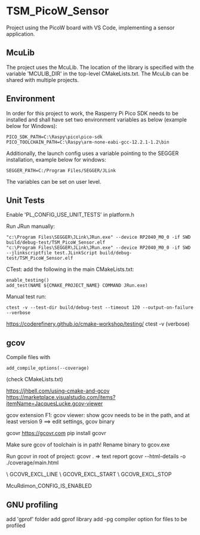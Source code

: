 # TSM_PicoW_Sensor
Project using the PicoW board with VS Code, implementing a sensor application.

## McuLib
The project uses the McuLib. The location of the library is specified with the variable 'MCULIB_DIR' in the top-level CMakeLists.txt. The McuLib can be shared with multiple projects.

## Environment
In order for this project to work, the Rasperry Pi Pico SDK needs to be installed and shall have set two environment variables as below (example below for Windows):
```
PICO_SDK_PATH=C:\Raspy\pico\pico-sdk
PICO_TOOLCHAIN_PATH=C:\Raspy\arm-none-eabi-gcc-12.2.1-1.2\bin
```
Additionally, the launch config uses a variable pointing to the SEGGER installation, example below for windows:
```
SEGGER_PATH=C:/Program Files/SEGGER/JLink
```
The variables can be set on user level.

## Unit Tests
Enable 'PL_CONFIG_USE_UNIT_TESTS' in platform.h

Run JRun manually:
```
"c:\Program Files\SEGGER\JLink\JRun.exe" --device RP2040_M0_0 -if SWD build/debug-test/TSM_PicoW_Sensor.elf
"c:\Program Files\SEGGER\JLink\JRun.exe" --device RP2040_M0_0 -if SWD --jlinkscriptfile test.JLinkScript build/debug-test/TSM_PicoW_Sensor.elf
```
CTest: add the following in the main CMakeLists.txt:
```
enable_testing()
add_test(NAME ${CMAKE_PROJECT_NAME} COMMAND JRun.exe)
```
Manual test run:
```
ctest -v --test-dir build/debug-test --timeout 120 --output-on-failure --verbose
```
https://coderefinery.github.io/cmake-workshop/testing/
ctest -v (verbose)

## gcov
Compile files with
```
add_compile_options(--coverage)
```
(check CMakeLists.txt)

https://jhbell.com/using-cmake-and-gcov
https://marketplace.visualstudio.com/items?itemName=JacquesLucke.gcov-viewer

gcov extension
F1: gcov viewer: show
gcov needs to be in the path, and at least version 9 ==> edit settings, gcov binary

gcovr
https://gcovr.com
pip install gcovr

Make sure gcov of toolchain is in path! Rename binary to gcov.exe

Run gcovr in root of project:
gcovr .   => text report
gcovr --html-details -o ./coverage/main.html

\\ GCOVR_EXCL_LINE
\\ GCOVR_EXCL_START
\\ GCOVR_EXCL_STOP

McuRdimon_CONFIG_IS_ENABLED

## GNU profiling
add 'gprof' folder
add gprof library
add -pg compiler option for files to be profiled




